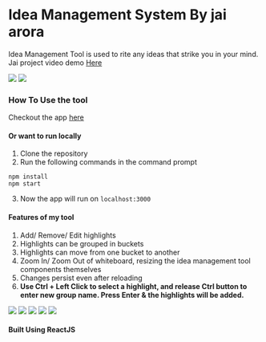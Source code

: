 # Idea Management System By jai arora
Idea Management Tool is used to rite any ideas that strike you in your mind. <br />
Jai project video demo <a href="https://www.youtube.com/watch?v=-4HX8fylA28"> Here</a>

<img src="https://user-images.githubusercontent.com/66828073/132480778-8db67518-853b-4c3a-a3a0-9819c7cd43e7.png" />
<img src="https://user-images.githubusercontent.com/66828073/132480828-3bc1af2e-5989-41d2-885d-9ca221f4a3d9.png" />

### How To Use the tool
Checkout the app <a href="https://61ded408a0f5b7218e1eb223--dazzling-poitras-570174.netlify.app/">here</a>

#### Or want to run locally
  1. Clone the repository
  2. Run the following commands in the command prompt
```
npm install
npm start
```
  3. Now the app will run on `localhost:3000`

#### Features of my tool
  1. Add/ Remove/ Edit highlights
  2. Highlights can be grouped in buckets
  3. Highlights can move from one bucket to another
  4. Zoom In/ Zoom Out of whiteboard, resizing the idea management tool components themselves
  5. Changes persist even after reloading
  6. <b> Use Ctrl + Left Click to select a highlight, and release Ctrl button to enter new group name. Press Enter & the highlights will be added. </b>
 
 <img src="https://user-images.githubusercontent.com/66828073/132480856-a8a9c52c-34ae-4922-a387-a9c7ca4331c9.png" />
 <img src="https://user-images.githubusercontent.com/66828073/132480906-1eceec53-dd76-44db-88cf-b1c0c2b6da35.png" />
 <img src="https://user-images.githubusercontent.com/66828073/132480922-88b9a120-4831-460c-a510-a9bde5132273.png" />
 <img src="https://user-images.githubusercontent.com/66828073/132480967-0d77e8b0-2003-40e0-adb1-82ffcfce1c2e.png" />
 <img src="https://user-images.githubusercontent.com/66828073/132480989-71936487-7dfb-44b9-8ef3-88a8b2d5760c.png" />
 
#### Built Using ReactJS
